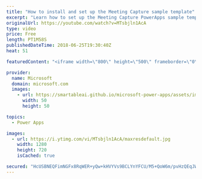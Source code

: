 ```yaml
---
title: "How to install and set up the Meeting Capture sample template"
excerpt: "Learn how to set up the Meeting Capture PowerApps sample template and make it your own.  Learn more: https://powerapps.microsoft.com/en-us/blog/capture-meetings-notes-like-a-pro/"
originalUrl: https://youtube.com/watch?v=MTsbjln1AcA
type: video
price: Free
length: PT1M58S
publishedDateTime: 2018-06-25T19:30:40Z
heat: 51

featuredContent: "<iframe width=\"800\" height=\"500\" frameborder=\"0\" src=\"https://www.youtube.com/embed/MTsbjln1AcA\" allow=\"accelerometer; autoplay; encrypted-media; gyroscope; picture-in-picture\" allowfullscreen></iframe>"

provider:
  name: Microsoft
  domain: microsoft.com
  images:
    - url: https://smartableai.github.io/microsoft-power-apps/assets/images/organizations/microsoft.com-50x50.jpg
      width: 50
      height: 50

topics:
  - Power Apps

images:
  - url: https://i.ytimg.com/vi/MTsbjln1AcA/maxresdefault.jpg
    width: 1280
    height: 720
    isCached: true

secured: "HcUSBNEQFimNGFx8RqWER+yQw+kHVYVs9BCLYnYFCU/M5+QoW6m/pvHzQEqJWuCPYEqTyVzaSZan9VlojDYfIalHSMRcQpPt7S/GDxDzyBNzws5lHGo0+RnCmkicSdcwn/KLGfKW+LZGkOBj/HBZbtdpBbyA9vsgze+scvq1CTdxnJL2mPPswdNWLF5ujSo23qSJHcJCGm5S6Ykvji0rIA71Xr8EC9xvmbZQcowjbsBT4Tw51tXPK3vIhssOWA6AcigsEdeEsS9EQt801pe6cwOKvKH+J1+U8G/6+B0ODXpZGk7+O4uANnda6ZaSXUZN4FFC4XcAbgOOQp8hT52D7Xb/MQ7gnGIdap5mJyegDBKl4ZOdCXmXAqFj1C7LW2Rv5hYebPQ+3MAGdN7PLEjQntvPbknV/EzeMnXpJoQ44FU=;jaul8UFDRIZTS8o7oalNXA=="
---
```


